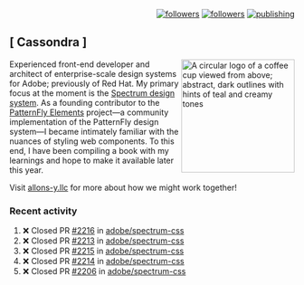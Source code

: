 <p align="right"><a rel="me" href="https://front-end.social/@castastrophe">
    <img alt="followers" title="Follow me on Mastodon" src="https://img.shields.io/mastodon/follow/109297102751309835?domain=https%3A%2F%2Ffront-end.social&label=Follow&logo=mastodon&logoColor=white&style=for-the-badge&labelColor=008080&color=006969"/></a>
  <a href="https://codepen.io/castastrophe/">
    <img alt="followers" title="Follow me on CodePen" src="https://img.shields.io/badge/16-1?color=640464&labelColor=7c007c&style=for-the-badge&logo=codepen&label=Follow"/></a>
<a href="https://castastrophe.medium.com/">
    <img alt="publishing" title="View articles on Medium" src="https://img.shields.io/badge/107-1?color=666&labelColor=444&label=subscribe&logo=medium&logoColor=white&style=for-the-badge"/></a>
</p>

## [&nbsp;Cassondra&nbsp;]

<img align="right" src="https://github-production-user-asset-6210df.s3.amazonaws.com/1840295/253016758-ba468774-1cd3-42c2-8f43-947b5eeb5edf.png" height="200" alt="A circular logo of a coffee cup viewed from above; abstract, dark outlines with hints of teal and creamy tones">

Experienced front-end developer and architect of enterprise-scale design systems for Adobe; previously of Red Hat. My primary focus at the moment is the [Spectrum design system](https://github.com/adobe/spectrum-css). As a founding contributor to the [PatternFly&nbsp;Elements](https://github.com/patternfly/patternfly-elements) project&mdash;a community implementation of the PatternFly design system&mdash;I became intimately familiar with the nuances of styling web components. To this end, I have been compiling a book with my learnings and hope to make it available later this year.

Visit [allons-y.llc](http://allons-y.llc/) for more about how we might work together!

### Recent activity

<!--START_SECTION:activity-->
1. ❌ Closed PR [#2216](https://github.com/adobe/spectrum-css/pull/2216) in [adobe/spectrum-css](https://github.com/adobe/spectrum-css)
2. ❌ Closed PR [#2213](https://github.com/adobe/spectrum-css/pull/2213) in [adobe/spectrum-css](https://github.com/adobe/spectrum-css)
3. ❌ Closed PR [#2215](https://github.com/adobe/spectrum-css/pull/2215) in [adobe/spectrum-css](https://github.com/adobe/spectrum-css)
4. ❌ Closed PR [#2214](https://github.com/adobe/spectrum-css/pull/2214) in [adobe/spectrum-css](https://github.com/adobe/spectrum-css)
5. ❌ Closed PR [#2206](https://github.com/adobe/spectrum-css/pull/2206) in [adobe/spectrum-css](https://github.com/adobe/spectrum-css)
<!--END_SECTION:activity-->
